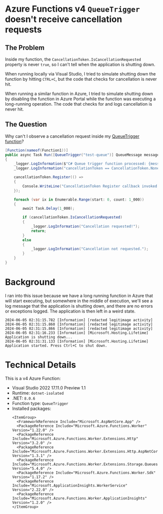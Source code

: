 # Azure Functions v4 `QueueTrigger` doesn't receive cancellation requests

## The Problem

Inside my function, the `CancellationToken.IsCancellationRequested` property is never `true`, so I can't tell when the application is shutting down.

When running locally via Visual Studio, I tried to simulate shutting down the function by hitting `CTRL+C`, but the code that checks for cancellation is never hit.

When running a similar function in Azure, I tried to simulate shutting down by disabling the function in Azure Portal while the function was executing a long-running operation. The code that checks for and logs cancellation is never hit.

## The Question

Why can't I observe a cancellation request inside my [QueueTrigger function](https://github.com/jonsagara/AzureFunctionQueueTriggerCancellationTokenTest/blob/bf25afb42ef25006145e6d7cdd9916a7ebb2bef0/src/AzureFunctionQueueTriggerCancellationTokenTest/Function1.cs#L17)?

```csharp
[Function(nameof(Function1))]
public async Task Run([QueueTrigger("test-queue")] QueueMessage message, CancellationToken cancellationToken)
{
    _logger.LogInformation($"C# Queue trigger function processed: {message.MessageText}");
    _logger.LogInformation("cancellationToken == CancellationToken.None? {IsEqual}", cancellationToken == CancellationToken.None);

    cancellationToken.Register(() =>
    {
        Console.WriteLine("CancellationToken Register callback invoked.");
    });

    foreach (var ix in Enumerable.Range(start: 0, count: 1_000))
    {
        await Task.Delay(1_000);

        if (cancellationToken.IsCancellationRequested)
        {
            _logger.LogInformation("Cancellation requested!");
            return;
        }
        else
        {
            _logger.LogInformation("Cancellation not requested.");
        }
    }
}
```

# Background

I ran into this issue because we have a long running function in Azure that will start executing, but somewhere in the middle of execution, we'll see a log message that the application is shutting down, and there are no errors or exceptions logged. The application is then left in a weird state.

```
2024-06-05 02:31:15.782 [Information] [redacted legitimage activity]
2024-06-05 02:31:15.860 [Information] [redacted legitimage activity]
2024-06-05 02:31:15.866 [Information] [redacted legitimage activity]
2024-06-05 02:31:16.233 [Information] [Microsoft.Hosting.Lifetime] Application is shutting down...
2024-06-05 02:31:31.133 [Information] [Microsoft.Hosting.Lifetime] Application started. Press Ctrl+C to shut down.
```

# Technical Details

This is a v4 Azure Function:
- Visual Studio 2022 17.11.0 Preview 1.1
- Runtime: `dotnet-isolated`
- .NET: `8.0.6`
- Function type: `QueueTrigger`
- Installed packages:
  ```
  <ItemGroup>
	<FrameworkReference Include="Microsoft.AspNetCore.App" />
	<PackageReference Include="Microsoft.Azure.Functions.Worker" Version="1.22.0" />
	<PackageReference Include="Microsoft.Azure.Functions.Worker.Extensions.Http" Version="3.2.0" />
	<PackageReference Include="Microsoft.Azure.Functions.Worker.Extensions.Http.AspNetCore" Version="1.3.1" />
	<PackageReference Include="Microsoft.Azure.Functions.Worker.Extensions.Storage.Queues" Version="5.4.0" />
	<PackageReference Include="Microsoft.Azure.Functions.Worker.Sdk" Version="1.17.2" />
	<PackageReference Include="Microsoft.ApplicationInsights.WorkerService" Version="2.22.0" />
	<PackageReference Include="Microsoft.Azure.Functions.Worker.ApplicationInsights" Version="1.2.0" />
  </ItemGroup>
  ```
